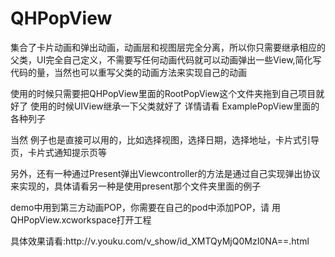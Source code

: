 # QHPopView
集合了卡片动画和弹出动画，动画层和视图层完全分离，所以你只需要继承相应的父类，UI完全自己定义，不需要写任何动画代码就可以动画弹出一些View,简化写代码的量，当然也可以重写父类的动画方法来实现自己的动画<p>
使用的时候只需要把QHPopView里面的RootPopView这个文件夹拖到自己项目就好了 使用的时候UIView继承一下父类就好了 详情请看 ExamplePopView里面的各种列子 <p>当然 例子也是直接可以用的，比如选择视图，选择日期，选择地址，卡片式引导页，卡片式通知提示页等<p>
 
另外，还有一种通过Present弹出Viewcontroller的方法是通过自己实现弹出协议来实现的，具体请看另一种是使用present那个文件夹里面的例子

<p>demo中用到第三方动画POP，你需要在自己的pod中添加POP，请 用QHPopView.xcworkspace打开工程

<p>具体效果请看:http://v.youku.com/v_show/id_XMTQyMjQ0MzI0NA==.html
